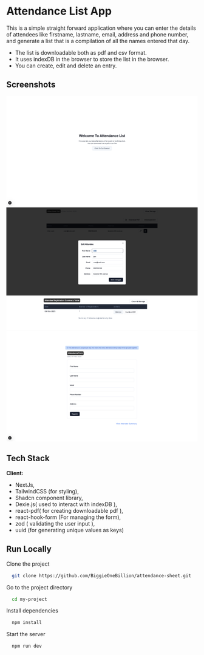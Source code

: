 # Attendance List App

This is a simple straight forward application where you can enter the details of attendees like firstname, lastname, email, address and phone number, and generate a list that is a compilation of all the names entered that day.

- The list is downloadable both as pdf and csv format.
- It uses indexDB in the browser to store the list in the browser.
- You can create, edit and delete an entry.

## Screenshots

![App Screenshot](/public/ss1.png)
![App Screenshot](/public/ss2.png)
![App Screenshot](/public/ss3.png)
![App Screenshot](/public/ss5.png)


## Tech Stack

**Client:** 
- NextJs, 
- TailwindCSS (for styling), 
- Shadcn component library,
- Dexie.js( used to interact with indexDB ), 
- react-pdf( for creating downloadable pdf ), 
- react-hook-form (For managing the form),
- zod ( validating the user input ),
- uuid (for generating unique values as keys)

## Run Locally

Clone the project

```bash
  git clone https://github.com/BiggieOneBillion/attendance-sheet.git
```

Go to the project directory

```bash
  cd my-project
```

Install dependencies

```bash
  npm install
```

Start the server

```bash
  npm run dev
```
